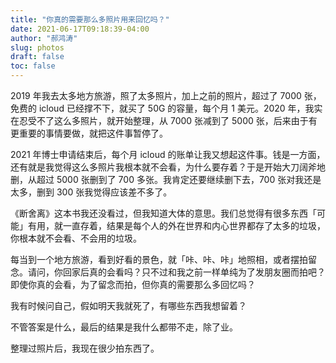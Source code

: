 ```yaml
---
title: "你真的需要那么多照片用来回忆吗？"
date: 2021-06-17T09:18:39-04:00
author: "郝鸿涛"
slug: photos
draft: false
toc: false
---
```


2019 年我去太多地方旅游，照了太多照片，加上之前的照片，超过了 7000 张，免费的 icloud 已经撑不下，就买了 50G 的容量，每个月 1 美元。2020 年，我实在忍受不了这么多照片，就开始整理，从 7000 张减到了 5000 张，后来由于有更重要的事情要做，就把这件事暂停了。

2021 年博士申请结束后，每个月 icloud 的账单让我又想起这件事。钱是一方面，还有就是我觉得这么多照片我根本就不会看，为什么要存着？于是开始大刀阔斧地删，从超过 5000 张删到了 700 多张。我肯定还要继续删下去，700 张对我还是太多，删到 300 张我觉得应该差不多了。

《断舍离》这本书我还没看过，但我知道大体的意思。我们总觉得有很多东西「可能」有用，就一直存着，结果是每个人的外在世界和内心世界都存了太多的垃圾，你根本就不会看、不会用的垃圾。

每当到一个地方旅游，看到好看的景色，就「咔、咔、咔」地照相，或者摆拍留念。请问，你回家后真的会看吗？只不过和我之前一样单纯为了发朋友圈而拍吧？即使你真的会看，为了留念而拍，但你真的需要那么多回忆吗？

我有时候问自己，假如明天我就死了，有哪些东西我想留着？

不管答案是什么，最后的结果是我什么都带不走，除了业。

整理过照片后，我现在很少拍东西了。